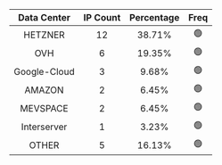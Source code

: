 | Data Center | IP Count | Percentage | Freq |
|:------------:|:--------:|:-----------:|:-----:|
| HETZNER | 12 | 38.71% | 🟢 |
| OVH | 6 | 19.35% | 🟢 |
| Google-Cloud | 3 | 9.68% | 🟢 |
| AMAZON | 2 | 6.45% | 🟢 |
| MEVSPACE | 2 | 6.45% | 🟢 |
| Interserver | 1 | 3.23% | 🟢 |
| OTHER | 5 | 16.13% | 🟢 |